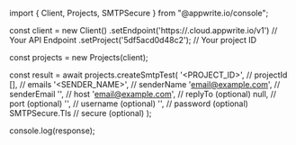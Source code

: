 import { Client, Projects, SMTPSecure } from "@appwrite.io/console";

const client = new Client()
    .setEndpoint('https://<REGION>.cloud.appwrite.io/v1') // Your API Endpoint
    .setProject('5df5acd0d48c2'); // Your project ID

const projects = new Projects(client);

const result = await projects.createSmtpTest(
    '<PROJECT_ID>', // projectId
    [], // emails
    '<SENDER_NAME>', // senderName
    'email@example.com', // senderEmail
    '', // host
    'email@example.com', // replyTo (optional)
    null, // port (optional)
    '<USERNAME>', // username (optional)
    '<PASSWORD>', // password (optional)
    SMTPSecure.Tls // secure (optional)
);

console.log(response);
